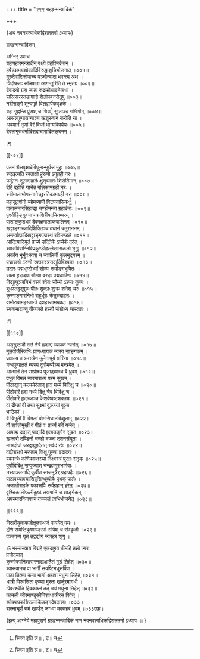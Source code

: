 +++
title = "२९९ ग्रहहृन्मन्त्रादिकं"

+++

\{अथ नवनवत्यधिकद्विशततमो ऽध्यायः\}

ग्रहहृन्मन्त्रादिकम्  
    
अग्निर् उवाच  
ग्रहापहारमन्त्रादीन् वक्ष्ये ग्रहविमर्दनान् ।  
हर्षेच्छाभयशोकादिविरुद्धाशुचिभोजनात् ॥००१॥  
गुरुदेवादिकोपाच्च पञ्चोन्मादा भवन्त्य् अथ ।  
त्रिदोषजाः सन्निपाता आगन्तुरिति ते स्मृताः ॥००२॥  
देवादयो ग्रहा जाता रुद्रक्रोधादनेकधा ।  
सरित्सरस्तडागादौ शैलोपवनसेतुषु ॥००३॥  
नदीसङ्गे शून्यगृहे विलद्वार्येकवृक्षके ।  
ग्रहा गृह्णन्ति पुंसश् च श्रियः[^१] सुप्ताञ्च गर्भिणीम्   ॥००४॥  
आसन्नपुष्पान्नग्नाञ्च ऋतुस्नानं करोति या ।  
अवमानं नृणां वैरं विघ्नं भाग्यविपर्ययः   ॥००५॥  
देवतागुरुधर्मादिसदाचारादिलङ्घनम् ।  
    
:न्  
    
[^१]: स्त्रिय इति ञ॥ , ट॥ च  

[[१०९]]
    
पतनं शैलवृक्षादेर्विधुन्वन्मूर्धजं मुहुः   ॥००६॥  
रुदन्नृत्यति रक्ताक्षो हूंरूपो ऽनुग्रही नरः   ।  
उद्विग्नः शूलदाहार्तः क्षुत्तृष्णार्तः शिरोर्तिमान्   ॥००७॥  
देहि दहीति याचेत बलिकामग्रही नरः ।  
स्त्रीमालाभोगस्नानेच्छूरतिकामग्रही नरः ॥००८॥  
महासुदर्शनो व्योमव्यापी विटपनासिकः[^१] ।  
पातालनारसिंहाद्या चण्डीमन्त्रा ग्रहार्दनाः   ॥००९॥  
पृश्नीहिङ्गुवचाचक्रशिरीषदयितम्परम् ।  
पाशाङ्कुशधरं देवमक्षमालाकपालिनम् ॥०१०॥  
खट्टाङ्गाब्जादिशिक्तिञ्च दधानं चतुराननम्   ।  
अन्तर्वाह्यादिखट्टाङ्गपद्मस्थं रविमण्डले   ॥०११॥  
आदित्यादियुतं प्रार्च्य उदितेर्के ऽर्घ्यकं ददेत् ।  
श्वासविषाग्निविप्रकुण्डीहृल्लेखासकलो भृगुः   ॥०१२॥  
अर्काय भूर्भुवःस्वश् च ज्वालिनीं कुलमुद्गरम्   ।  
पद्मासनो ऽरुणो रक्तवस्त्रसद्युतिविश्वकः ॥०१३॥  
उदारः पद्मधृग्दोर्भ्यां सौम्यः सर्वाङ्गभूषितः   ।  
रक्ता हृदादयः सौम्या वरदाः पद्मधारिणः   ॥०१४॥  
विद्युत्पुञ्जनिभं वस्त्रं श्वेतः सौम्यो ऽरुणः कुजः   ।  
बुधस्तद्वद्गुरुः पीतः शुक्लः शुक्रः शनैश् चरः   ॥०१५॥  
कृष्णाङ्गारनिभो राहुर्धूम्रः केतुरुदाहृतः   ।  
वामोरुवामहस्तान्ते दक्षहस्ताभयप्रदा ॥०१६॥  
स्वनामाद्यन्तु वीजास्ते हस्तौ संशोध्य चास्त्रतः   ।  
    
:न्  
    
[^१]: विपिटनासिक इति ञ॥  

[[११०]]
    
अङ्गुष्ठादौ तले नेत्रे हृदाद्यं व्यापकं न्यसेत्   ॥०१७॥  
मूलवीजैस्त्रिभिः प्राणध्यायकं न्यस्य साङ्गकम्   ।  
प्रक्षाल्य पात्रमस्त्रेण मूलेनापूर्य वारिणा ॥०१८॥  
गन्धपुष्पाक्षतं न्यस्य दूर्वामर्घ्यञ्च मन्त्रयेत्   ।  
आत्मानं तेन सम्प्रोक्ष्य पूजाद्रव्यञ्च वै ध्रुवम्   ॥०१९॥  
प्रभूतं विमलं सारमाराध्यं परमं सुखम्   ।  
पीठाद्यान् कल्पयेदेतान् हृदा मध्ये विदिक्षु च   ॥०२०॥  
पीठोपरि हृदा मध्ये दिक्षु चैव विदिक्षु च ।  
पीठोपरि हृदाब्जञ्च केशवेष्वष्टशक्तयः   ॥०२१॥  
वां दीप्तां वीं तथा सुक्ष्मां वुञ्जयां वूञ्च  
भाद्रिकां ।  
वें विभूतीं वैं विमलां वोमसिघातविद्युताम्   ॥०२२॥  
वौं सर्वतोमुखीं वं पीठं वः प्रार्च्य रविं यजेत्   ।  
आवाह्य दद्यात् पाद्यादि हृत्षडङ्गेन सुव्रत ॥०२३॥  
खकारौ दण्डिनौ चण्डौ मज्जा दशनसंयुता   ।  
मांसदीर्घा जरद्वायुहृदैतत् सर्वदं रवेः   ॥०२४॥  
वह्नीशरक्षो मरुताम् किक्षु पूज्या हृदादयः   ।  
स्वमन्त्रैः कर्णिकान्तस्था दिक्ष्वस्त्रं पुरतः सदृक्   ॥०२५॥  
पूर्वादिदिक्षु सम्पूज्याश् चन्द्रज्ञगुरुभार्गवाः   ।  
नस्याञ्जनादि कुर्वीत साजमूत्रैर् ग्रहापहैः ॥०२६॥  
पाठापथ्यावचाशिग्रुसिन्धूव्योषैः पृथक् फलैः   ।  
अजाक्षीराढके पक्वसर्पिः सर्वग्रहान् हरेत् ॥०२७॥  
वृश्चिकालीफलीकुष्ठं लवणानि च शार्ङ्गकम्   ।  
अपस्मारविनाशाय तज्जलं त्वभिभोजयेत् ॥०२८॥  

[[१११]]
    
विदारीकुशकाशेक्षुक्वाथजं पाययेत् पयः ।  
द्रोणे सयष्टिकुष्माण्डरसे सर्पिश् च संस्कृतौ   ॥०२९॥  
पञ्चगव्यं घृतं तद्वद्योगं ज्वरहरं शृणु   ।  
    
ॐ भस्मास्त्राय विद्महे एकदंष्ट्राय धीमहि तन्नो ज्वरः  
प्रचोदयात्  
कृष्णोषणनिशारास्नाद्राक्षातैलं गुडं लिहेत्   ॥०३०॥  
श्वासवानथ वा भार्गीं सयष्टिमधुसर्पिषा   ।  
पाठा तिक्ता कणा भार्गी अथवा मधुना लिहेत् ॥०३१॥  
धात्री विश्वसिता कृष्णा मुस्ता खर्जूरमागधी   ।  
पिवरश्चेति हिक्काघ्नं तत् त्रयं मधुना लिहेत् ॥०३२॥  
कामली जीरमाण्डूकीनिशाधात्रीरसं पिवेत्   ।  
व्योषपद्मकत्रिफलाकिडङ्गदेवदारवः ।०३३।  
रास्नाचूर्णं समं खण्डैर् जग्ध्वा कासहरं ध्रुवम्   ॥०३३एफ़्।  
    
\{इत्य् आग्नेये महापुराणे ग्रहहृन्मन्त्रादिकं नाम नवनवत्यधिकद्विशततमो ऽध्यायः ॥  }
    